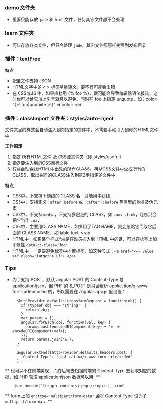 ### demo 文件夹

* 里面只能存放 `jade` 和 `html` 文件，任何其它文件都不会处理

### learn 文件夹

* 可以存放各类文件，但只会处理 `jade`，其它文件都原样拷贝到发布目录


### 插件：textFree

**特点**

* 配置文件支持 JSON
* HTML文字中的 &lt; &gt; 标签尽量转义，要不有可能会出错
* 在 CSS或JS 中，如果直接用 {% foo %}，很可能会导致编辑器语法报错，这时你可以给它加上引号就可以避免，同时在 foo 上指定 unquote，如：color: "{% foo|unquote %}" => color: red

### 插件：classImport  文件夹：styles/auto-inject

文件夹里的样式会自动注入到你指定的文件中，不需要手动引入到你的HTML文件中

**工作原理**

1. 指定 所有HTML文件 及 CSS源文件夹（即 styles/useful）
2. 指定要注入到的CSS目标文件
3. 程序自动查找HTML中出现的所有CLASS，再从CSS文件中查找所有的CLASS，取出共同的CLASS注入到第2步指定的文件中

**特点**

* CSS中，不支持下划线的 CLASS 名，只能用中划线
* CSS中，支持定义 `:after` `:before` 或 `::after` `::before` 等类型的伪类及伪元素
* CSS中，不支持 `media`，不支持多层级的 CLASS，如 `.nav .link`，程序只会把它当作 `.nav`
* CSS中，主要用CLASS NAME，如果用了TAG NAME，则会忽略它而取它后面的 CLASS NAME，如 table.text-wrap
* HTML中，如果某个样式`foo`是在动态插入到 HTML 中的话，可以在标签上加个属性 `data-ci-class="foo"`
* HTML中，一定要避免标签中内嵌标签，如这种形式：`<a href="<<= value >>" class="target"> Link </a>`

### Tips

* 为了支持 POST，默认 angular POST 的 Content-Type 是 application/json，但 PHP 的 $_POST 是只会解析 application/x-www-form-urlencoded 的，所以需要在 angular app.js 里设置：

        $httpProvider.defaults.transformRequest = function(obj) {
          if (typeof obj === 'string') {
            return obj;
          }
          var params = [];
          angular.forEach(obj, function(val, key) {
            params.push(encodeURIComponent(key) + '=' + encodeURIComponent(val));
          });
          return params.join('&');
        };
    
        angular.extend($httpProvider.defaults.headers.post, {
          'Content-Type': 'application/x-www-form-urlencoded'
        });

** 也可以不在前端实现，而在后端去根据前端的 Content-Type 去获取对应的数据，如 PHP 获取 application/json 数据可以用:  **
    
        json_decode(file_get_contents('php://input'), true)


** form 上加 `enctype="multipart/form-data"` 会将 Content-Type 设为了 `multipart/form-data` **

